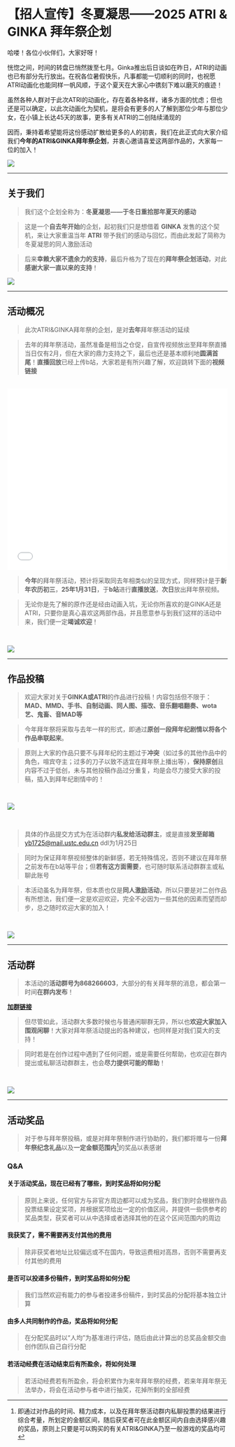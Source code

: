 # 【招人宣传】冬夏凝思——2025 ATRI & GINKA 拜年祭企划

哈喽！各位小伙伴们，大家好呀！

恍惚之间，时间的转盘已悄然拨至七月。Ginka推出后日谈如在昨日，ATRI的动画也已有部分先行放出。在祝各位暑假快乐，凡事都能一切顺利的同时，也祝愿ATRI动画化也能同样一帆风顺，于这个夏天在大家心中镌刻下难以磨灭的痕迹！

虽然各种人群对于此次ATRI的动画化，存在着各种各样，诸多方面的忧虑；但也还是可以确定，以此次动画化为契机，是将会有更多的人了解到那位少年与那位少女，在小镇上长达45天的故事，更多有关ATRI的二创陆续涌现的

因而，秉持着希望能将这份感动扩散给更多的人的初衷，我们在此正式向大家介绍我们**今年的ATRI&GINKA拜年祭企划**，并衷心邀请喜爱这两部作品的，大家每一位的加入！

![](./img/img-1.webp)

---

## **关于我们**

> 我们这个企划全称为：**冬夏凝思——于冬日重拾那年夏天的感动**

> 这是一个**自去年开始**的企划，起初我们只是想借着 **GINKA** 发售的这个契机，来让大家重温当年 **ATRI** 带予我们的感动与回忆，而由此发起了简称为冬夏凝思的同人激励活动

> 后来**幸赖大家不遗余力的支持**，最后升格为了现在的**拜年祭企划活动**，对此**感谢大家一直以来的支持**！

![](./img/img-2.webp)

---

## **活动概况**

> 此次ATRI&GINKA拜年祭的企划，是对**去年**拜年祭活动的延续

> 去年的拜年祭活动，虽然准备是相当之仓促，自宣传视频放出至拜年祭直播当日仅有2月，但在大家的鼎力支持之下，最后也还是基本顺利地**圆满首尾**！**直播回放**已经上传b站，大家若是有所兴趣了解，欢迎跳转下面的**视频链接**

<br>

<iframe width="100%" height="415" src="//player.bilibili.com/player.html?isOutside=true&aid=1150636003&bvid=BV1ZZ42127FS&cid=1438277950&p=1" scrolling="no" border="0" frameborder="no" framespacing="0" allowfullscreen="true"></iframe>

<br>

> **今年**的拜年祭活动，预计将采取同去年相类似的呈现方式，同样预计是于**新年农历初三**，**25年1月31日**，于**b站**进行**直播放送**，**次日**放出拜年祭视频。

> 无论你是先了解的原作还是经由动画入坑，无论你所喜欢的是GINKA还是ATRI，只要你是真心喜欢这两部作品，并且愿意参与到我们这样的活动中来，我们便一定**竭诚欢迎**！

<br>

![](./img/img-3.webp)

---

## 作品投稿

> 欢迎大家对关于**GINKA或ATRI**的作品进行投稿！内容包括但不限于：**MAD、MMD、手书、自制动画、同人图、描改、音乐翻唱翻奏、wota艺、鬼畜、音MAD等**

> 今年拜年祭将采取与去年一样的形式，即通过**原创一段拜年纪剧情以将各个作品串联起来**。

> 原则上大家的作品只要不与拜年纪的主题过于**冲突**（如过多的其他作品中的角色，喧宾夺主；过多的刀子以致不适宜在拜年祭上播出等），**保持原创**且内容不过于低创，未与其他投稿作品过分重复，均是会尽力接受大家的投稿，插入到拜年纪剧情中的！

<br>

![](./img/img-4.webp)

<br>

> 具体的作品提交方式为在活动群内**私发给活动群主**，或是直接**发至邮箱**yb1725@mail.ustc.edu.cn
> ddl为1月25日

> 同时为保证拜年祭视频整体的新鲜感，若无特殊情况，否则不建议在拜年祭之前发布在b站等平台；但**若有这方面需要**，也可随时联系活动群群主或私聊此账号

> 本活动虽名为拜年祭，但本质也仅是**同人激励活动**，所以只要是对二创作品有所想法，我们便一定是欢迎欢迎，完全不必因为一些其他的因素而望而却步，总之随时欢迎大家的加入！

<br>

![](./img/img-5.webp)

---


## **活动群**

> 本活动的**活动群号为868266603**，大部分的有关拜年祭的消息，都会第一时间**在群内发布**！

[**加群链接**](http://qm.qq.com/cgi-bin/qm/qr?_wv=1027&k=Da-rJDS74pVcfKP-BVPKkBj1sxARegsV&authKey=mLuJhVuxJyL5t0SBdlKbRl3%2BzXjOv%2FVYUR4Vg9zMIT1BwejFyTJSIAHIYyS%2FTz30&noverify=0&group_code=868266603)

> 但尽管如此，活动群大多数时候也与普通闲聊群无异，所以也**欢迎大家加入围观闲聊**！大家对拜年祭活动提出的各种建议，也同样是对我们莫大的支持！

> 同时若是在创作过程中遇到了任何问题，或是需要任何帮助，也欢迎在群内提出或私聊活动群群主，也会**尽力提供可能的帮助**！

<br>

![](./img/img-6.webp)

---

## **活动奖品**

> 对于参与拜年祭投稿，或是对拜年祭制作进行协助的，我们都将赠与一份**拜年祭纪念礼品**以及**一定金额范围内**[^1]的奖品以表感谢

### **Q&A**

#### 关于活动奖品，现在已经有了哪些，到时奖品将如何分配

>原则上来说，任何官方与非官方周边都可以成为奖品，我们到时会根据作品投票结果设定奖项，并根据奖项给出一定的价值区间，并提供一些供参考的奖品类型，获奖者可以从中选择或者选择其他的在这个区间范围内的周边 

#### 我获奖了，需不需要再支付其他的费用

>除非获奖者地址比较偏远或不在国内，导致运费相对高昂，否则不需要再支付其他的费用

#### 是否可以投递多份稿件，到时奖品将如何分配

>我们当然欢迎有能力的参与者投递多份稿件，到时奖品的分配将基本独立计算

#### 由多人共同制作的作品，奖品将如何分配

>在分配奖品时以“人均”为基准进行评估，随后由此计算出的总奖品金额交由创作团队自己自行分配

#### 若活动经费在活动结束后有所盈余，将如何处理

>若活动经费若有所盈余，将会积累作为来年拜年祭的经费，若来年拜年祭无法举办，将会在活动参与者中进行抽奖，花掉所剩的全部经费 

[^1]:即通过对作品的时间、精力成本，以及在拜年祭活动群内私聊投票的结果进行综合考量，所划定的金额区间，随后获奖者可在此金额区间内自由选择感兴趣的奖品，原则上只要是可以购买的有关ATRI&GINKA乃至一般游戏的奖品均可